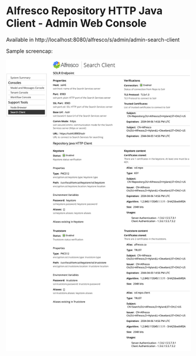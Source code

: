 # Alfresco Repository HTTP Java Client - Admin Web Console

Available in http://localhost:8080/alfresco/s/admin/admin-search-client

Sample screencap:

![Alfresco Web Console](docs/alfresco-console.png)